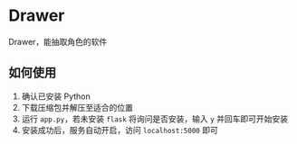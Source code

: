 # Drawer
Drawer，能抽取角色的软件
## 如何使用
1. 确认已安装 Python
2. 下载压缩包并解压至适合的位置
3. 运行 `app.py`，若未安装 `flask` 将询问是否安装，输入 `y` 并回车即可开始安装
4. 安装成功后，服务自动开启，访问 `localhost:5000` 即可
